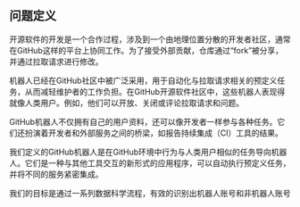 ﻿## 问题定义
开源软件的开发是一个合作过程，涉及到一个由地理位置分散的开发者社区，通常在GitHub这样的平台上协同工作。为了接受外部贡献，仓库通过“fork”被分享，并通过拉取请求进行修改。

机器人已经在GitHub社区中被广泛采用，用于自动化与拉取请求相关的预定义任务，从而减轻维护者的工作负担。在GitHub开源软件社区中，这些机器人表现得就像人类用户。例如，他们可以开放、关闭或评论拉取请求和问题。

GitHub机器人不仅拥有自己的用户资料，还可以像开发者一样参与各种任务。它们还扮演着开发者和外部服务之间的桥梁，如报告持续集成（CI）工具的结果。

我们定义的GitHub机器人是在GitHub环境中行为与人类用户相似的任务导向机器人。它们是一种与其他工具交互的新形式的应用程序，可以自动执行预定义任务，并将不同的服务紧密集成。  

我们的目标是通过一系列数据科学流程，有效的识别出机器人账号和非机器人账号